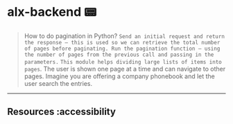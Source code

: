 # alx-backend 📟
> How to do pagination in Python?
`Send an initial request and return the response — this is used so we can retrieve the total number of pages before paginating. Run the pagination function — using the number of pages from the previous call and passing in the parameters.`
> `This module helps dividing large lists of items into pages`. The user is shown one page at a time and can navigate to other pages. Imagine you are offering a company phonebook and let the user search the entries.
---
## Resources :accessibility
